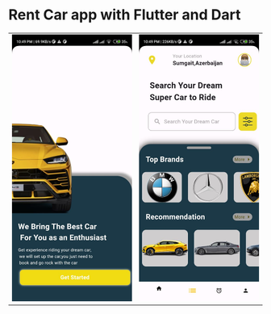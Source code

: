 # Rent Car app with Flutter and Dart
<table>
  <tr>
    <td><img src='https://github.com/mrkzqsmv/Rent-Car-app-with-Flutter-and-Dart/blob/main/app_screen_images/WhatsApp%20Image%202023-09-23%20at%2010.59.20%20PM.jpeg'></td>
    <td><img src='https://github.com/mrkzqsmv/Rent-Car-app-with-Flutter-and-Dart/blob/main/app_screen_images/WhatsApp%20Image%202023-09-23%20at%2010.59.20%20PM%20(1).jpeg'></td>
  </tr>
</table>
